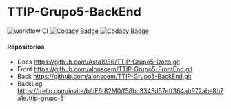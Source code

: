 # TTIP-Grupo5-BackEnd
![workflow CI](https://github.com/alonsoem/TTIP-Grupo5-BackEnd/actions/workflows/ci.yml/badge.svg)
[![Codacy Badge](https://app.codacy.com/project/badge/Grade/995d11cb0366427baba9086cae4b96bb)](https://www.codacy.com/gh/alonsoem/TTIP-Grupo5-BackEnd/dashboard?utm_source=github.com&amp;utm_medium=referral&amp;utm_content=alonsoem/TTIP-Grupo5-BackEnd&amp;utm_campaign=Badge_Grade)
[![Codacy Badge](https://api.codacy.com/project/badge/Grade/dcd06e32af78411e8b1105279f546739)](https://app.codacy.com/gh/alonsoem/TTIP-Grupo5-BackEnd?utm_source=github.com&utm_medium=referral&utm_content=alonsoem/TTIP-Grupo5-BackEnd&utm_campaign=Badge_Coverage)

#### Repositorios
 - Docs https://github.com/Asta1986/TTIP-Grupo5-Docs.git
 - Front https://github.com/alonsoem/TTIP-Grupo5-FrontEnd.git
 - Back https://github.com/alonsoem/TTIP-Grupo5-BackEnd.git
 - BackLog https://trello.com/invite/b/JE6t82M0/f58bc3343d57eff364ab972abe8b7a1e/ttip-grupo-5
